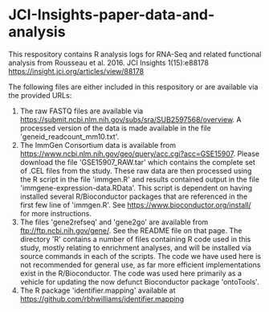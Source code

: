 # JCI-Insights-paper-data-and-analysis

This respository contains R analysis logs for RNA-Seq and related functional analysis from Rousseau et al. 2016. JCI Insights 1(15):e88178 https://insight.jci.org/articles/view/88178

The following files are either included in this respository or are available via the provided URLs:
1. The raw FASTQ files are available via https://submit.ncbi.nlm.nih.gov/subs/sra/SUB2597568/overview. A processed version of the data is made available in the file 'geneid_readcount_mm10.txt'.
2. The ImmGen Consortium data is available from https://www.ncbi.nlm.nih.gov/geo/query/acc.cgi?acc=GSE15907. Please download the file 'GSE15907_RAW.tar' which contains the complete set of .CEL files from the study. These raw data are then processed using the R script in the file 'immgen.R' and results contained output in the file 'immgene-expression-data.RData'. This script is dependent on having installed several R/Bioconductor packages that are referenced in the first few line of 'immgen.R'. See https://www.bioconductor.org/install/ for more instructions.
3. The files 'gene2refseq' and 'gene2go' are available from ftp://ftp.ncbi.nih.gov/gene/. See the README file on that page.
The directory 'R' contains a number of files containing R code used in this study, mostly relating to enrichment analyses, and will be installed via source commands in each of the scripts. The code we have used here is not recommended for general use, as far more efficient implementations exist in the R/Bioconductor. The code was used here primarily as a vehicle for updating the now defunct Bioconductor package 'ontoTools'.
4. The R package 'identifier.mapping' available at https://github.com/rbhwilliams/identifier.mapping
